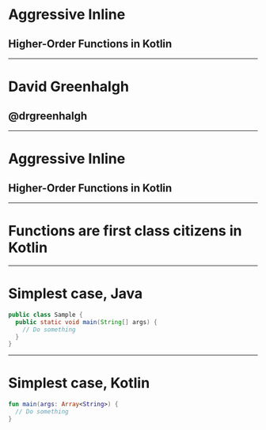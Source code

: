 # Aggressive Inline
## Higher-Order Functions in Kotlin

---

# David Greenhalgh
## @drgreenhalgh

---

# Aggressive Inline
## Higher-Order Functions in Kotlin

---

# Functions are first class citizens in Kotlin

---

# Simplest case, Java

```java
public class Sample {
  public static void main(String[] args) {
    // Do something
  }
}
```

---

# Simplest case, Kotlin

```kotlin
fun main(args: Array<String>) {
  // Do something
}
```
